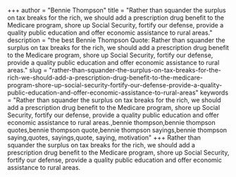 +++
author = "Bennie Thompson"
title = "Rather than squander the surplus on tax breaks for the rich, we should add a prescription drug benefit to the Medicare program, shore up Social Security, fortify our defense, provide a quality public education and offer economic assistance to rural areas."
description = "the best Bennie Thompson Quote: Rather than squander the surplus on tax breaks for the rich, we should add a prescription drug benefit to the Medicare program, shore up Social Security, fortify our defense, provide a quality public education and offer economic assistance to rural areas."
slug = "rather-than-squander-the-surplus-on-tax-breaks-for-the-rich-we-should-add-a-prescription-drug-benefit-to-the-medicare-program-shore-up-social-security-fortify-our-defense-provide-a-quality-public-education-and-offer-economic-assistance-to-rural-areas"
keywords = "Rather than squander the surplus on tax breaks for the rich, we should add a prescription drug benefit to the Medicare program, shore up Social Security, fortify our defense, provide a quality public education and offer economic assistance to rural areas.,bennie thompson,bennie thompson quotes,bennie thompson quote,bennie thompson sayings,bennie thompson saying,quotes, sayings,quote, saying, motivation"
+++
Rather than squander the surplus on tax breaks for the rich, we should add a prescription drug benefit to the Medicare program, shore up Social Security, fortify our defense, provide a quality public education and offer economic assistance to rural areas.
